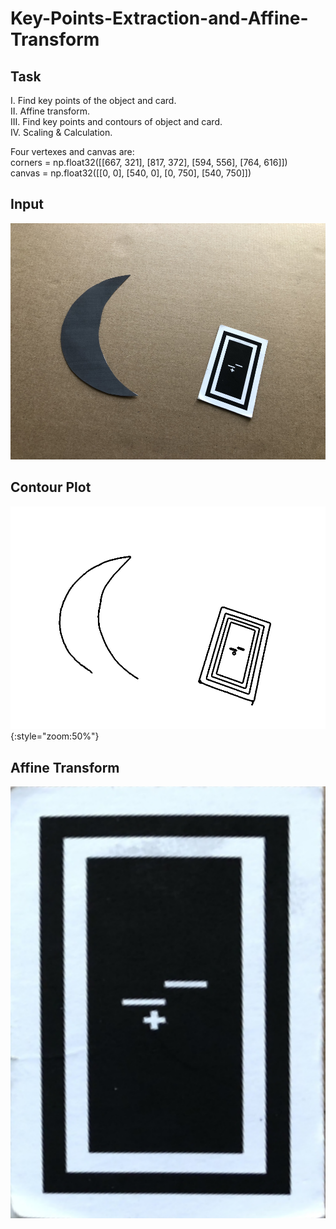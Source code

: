 # Key-Points-Extraction-and-Affine-Transform

## Task
I. Find key points of the object and card.  
II. Affine transform.  
III. Find key points and contours of object and card.  
IV. Scaling & Calculation.  


Four vertexes and canvas are:  
corners = np.float32([[667, 321], [817, 372], [594, 556], [764, 616]])  
canvas = np.float32([[0, 0], [540, 0], [0, 750], [540, 750]])  

## Input
![](https://github.com/Louis24/Key-Points-Extraction-and-Affine-Transform/blob/master/crescent.png)


## Contour Plot
![](https://github.com/Louis24/Key-Points-Extraction-and-Affine-Transform/blob/master/contour.png){:style="zoom:50%"}


## Affine Transform
<div align="center">
<img src="https://github.com/Louis24/Key-Points-Extraction-and-Affine-Transform/blob/master/affine.png">
</div>


